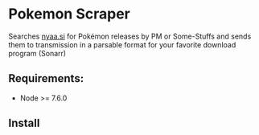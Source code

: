 # Pokemon Scraper

Searches [nyaa.si](https://nyaa.si) for Pokémon releases by PM or Some-Stuffs and sends them to transmission in a parsable format for your favorite download program (Sonarr)

## Requirements:

 - Node >= 7.6.0

## Install
